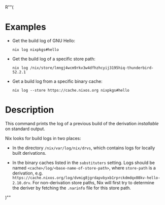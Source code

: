 R""(

# Examples

* Get the build log of GNU Hello:

  ```console
  nix log nixpkgs#hello
  ```

* Get the build log of a specific store path:

  ```console
  nix log /nix/store/lmngj4wcm9rkv3w4dfhzhcyij3195hiq-thunderbird-52.2.1
  ```

* Get a build log from a specific binary cache:

  ```console
  nix log --store https://cache.nixos.org nixpkgs#hello
  ```

# Description

This command prints the log of a previous build of the derivation
*installable* on standard output.

Nix looks for build logs in two places:

* In the directory `/nix/var/log/nix/drvs`, which contains logs for
  locally built derivations.

* In the binary caches listed in the `substituters` setting. Logs
  should be named `<cache>/log/<base-name-of-store-path>`, where
  `store-path` is a derivation,
  e.g. `https://cache.nixos.org/log/dvmig8jgrdapvbyxb1rprckdmdqx08kv-hello-2.10.drv`.
  For non-derivation store paths, Nix will first try to determine the
  deriver by fetching the `.narinfo` file for this store path.

)""
